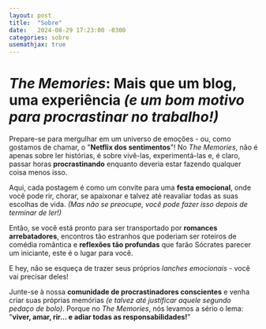 ```yaml
---
layout: post
title:  "Sobre"
date:   2024-08-29 17:23:00 -0300
categories: sobre
usemathjax: true
---
```


# *The Memories*: Mais que um blog, uma experiência *(e um bom motivo para procrastinar no trabalho!)*

Prepare-se para mergulhar em um universo de emoções - ou, como gostamos de chamar, o "**Netflix dos sentimentos**"! No *The Memories*, não é apenas sobre ler histórias, é sobre vivê-las, experimentá-las e, é claro, passar horas **procrastinando** enquanto deveria estar fazendo qualquer coisa menos isso.

Aqui, cada postagem é como um convite para uma **festa emocional**, onde você pode rir, chorar, se apaixonar e talvez até reavaliar todas as suas escolhas de vida. *(Mas não se preocupe, você pode fazer isso depois de terminar de ler!)*

Então, se você está pronto para ser transportado por **romances arrebatadores**, encontros tão estranhos que poderiam ser roteiros de comédia romântica e **reflexões tão profundas** que farão Sócrates parecer um iniciante, este é o lugar para você.

E hey, não se esqueça de trazer seus próprios *lanches emocionais* - você vai precisar deles!

Junte-se à nossa **comunidade de procrastinadores conscientes** e venha criar suas próprias memórias *(e talvez até justificar aquele segundo pedaço de bolo)*. Porque no *The Memories*, nós levamos a sério o lema: "**viver, amar, rir... e adiar todas as responsabilidades!**"
